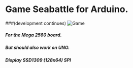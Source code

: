 # Game Seabattle for Arduino. 
###(development continues)
![Game](seabattle.gif)
##### For the Mega 2560 board. 
##### But should also work on UNO.
##### Display SSD1309 (128x64) SPI
